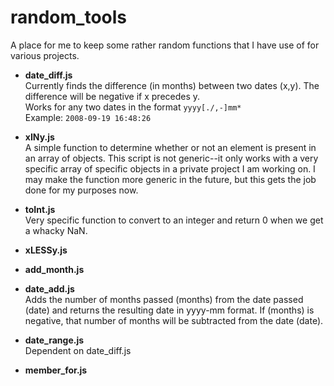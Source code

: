 random_tools
============

A place for me to keep some rather random functions that I have use of for various projects.

* **date_diff.js**  
Currently finds the difference (in months) between two dates (x,y). The difference will be negative if x precedes y.  
Works for any two dates in the format `yyyy[./,-]mm*`  
Example: `2008-09-19 16:48:26`

* **xINy.js**  
A simple function to determine whether or not an element is present in an array of objects. This script is not generic--it only works with a very specific array of specific objects in a private project I am working on. I may make the function more generic in the future, but this gets the job done for my purposes now.

* **toInt.js**  
Very specific function to convert to an integer and return 0 when we get a whacky NaN.

* **xLESSy.js**

* **add_month.js**

* **date_add.js**  
Adds the number of months passed (months) from the date passed (date) and returns the resulting date in yyyy-mm format. If (months) is negative, that number of months will be subtracted from the date (date).

* **date_range.js**  
Dependent on date_diff.js

* **member_for.js**  